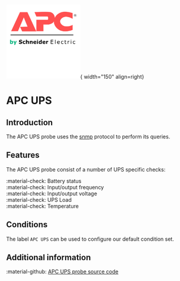 ![Eaton-Probe](../../../images/probe_apc.png){ width="150" align=right}

# APC UPS

## Introduction

The APC UPS probe uses the [snmp](index.md) protocol to perform its queries.

## Features

The APC UPS probe consist of a number of UPS specific checks:

:material-check: Battery status<br>
:material-check: Input/output frequency<br>
:material-check: Input/output voltage<br>
:material-check: UPS Load<br>
:material-check: Temperature

## Conditions

The label `APC UPS` can be used to configure our default condition set.

## Additional information

:material-github: [APC UPS probe source code](https://github.com/infrasonar/apcups-probe)

